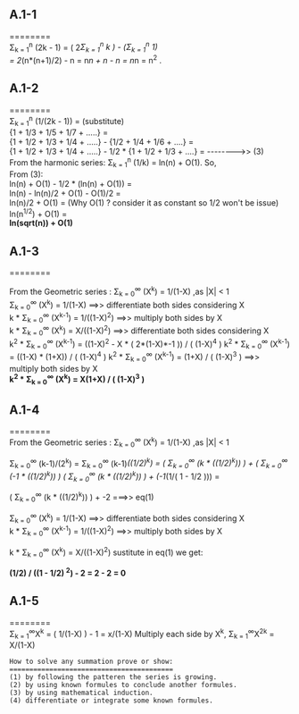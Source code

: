 ## A.1-1
========<br>
Σ<sub>k = 1</sub><sup>n</sup> (2k - 1) = ( 2*Σ<sub>k = 1</sub><sup>n</sup> k ) - (Σ<sub>k = 1</sub><sup>n</sup> 1) <br>
        = 2*(n*(n+1)/2) - n = n*n + n - n = n*n = n<sup>2</sup> .

## A.1-2
========<br>
Σ<sub>k = 1</sub><sup>n</sup> (1/(2k - 1)) =  (substitute) <br>
{1 + 1/3 + 1/5 + 1/7 + .....}            = <br>
{1 + 1/2 + 1/3 + 1/4 + .....} - {1/2 + 1/4 + 1/6 + ....} = <br>
{1 + 1/2 + 1/3 + 1/4 + .....} - 1/2 * {1 + 1/2 + 1/3 + ....} =  -------->> (3)<br>
From the harmonic series: Σ<sub>k = 1</sub><sup>n</sup> (1/k) = ln(n) + O(1). So, <br>
From (3): <br>
ln(n) + O(1)                  - 1/2 * (ln(n) + O(1))         = <br>
ln(n) - ln(n)/2 + O(1) - O(1)/2                              = <br>
ln(n)/2 + O(1)                                               =  (Why O(1) ? consider it as constant so 1/2 won't be issue)<br>
ln(n<sup>1/2</sup>) + O(1)                                   = <br>
**ln(sqrt(n)) + O(1)**

## A.1-3
========<br>

From the Geometric series : Σ<sub>k = 0</sub><sup>∞</sup> (X<sup>k</sup>) = 1/(1-X) ,as |X| < 1 <br>
Σ<sub>k = 0</sub><sup>∞</sup> (X<sup>k</sup>) = 1/(1-X)       ==>> differentiate both sides considering X <br>
k * Σ<sub>k = 0</sub><sup>∞</sup> (X<sup>k-1</sup>)                 = 1/((1-X)<sup>2</sup>)    ==>> multiply both sides by X            <br>
k * Σ<sub>k = 0</sub><sup>∞</sup> (X<sup>k</sup>)                   = X/((1-X)<sup>2</sup>)    ==>> differentiate both sides considering X <br>
k<sup>2</sup> * Σ<sub>k = 0</sub><sup>∞</sup> (X<sup>k-1</sup>)     = ((1-X)<sup>2</sup> - X * ( 2*(1-X)*-1 )) / ( (1-X)<sup>4</sup> ) 
k<sup>2</sup> * Σ<sub>k = 0</sub><sup>∞</sup> (X<sup>k-1</sup>)     = ((1-X) * (1+X)) / ( (1-X)<sup>4</sup> )
k<sup>2</sup> * Σ<sub>k = 0</sub><sup>∞</sup> (X<sup>k-1</sup>)     = (1+X) / ( (1-X)<sup>3</sup> )        ==>> multiply both sides by X <br>
**k<sup>2</sup> * Σ<sub>k = 0</sub><sup>∞</sup> (X<sup>k</sup>)     = X(1+X) / ( (1-X)<sup>3</sup> )**

## A.1-4
========<br>
From the Geometric series : Σ<sub>k = 0</sub><sup>∞</sup> (X<sup>k</sup>) = 1/(1-X) ,as |X| < 1 <br>

Σ<sub>k = 0</sub><sup>∞</sup> (k-1)/(2<sup>k</sup>) = 
Σ<sub>k = 0</sub><sup>∞</sup> (k-1)*((1/2)<sup>k</sup>) = 
( Σ<sub>k = 0</sub><sup>∞</sup> (k * ((1/2)<sup>k</sup>)) ) + ( Σ<sub>k = 0</sub><sup>∞</sup> (-1 * ((1/2)<sup>k</sup>)) )
( Σ<sub>k = 0</sub><sup>∞</sup> (k * ((1/2)<sup>k</sup>)) ) + (-1*(1/( 1 - 1/2 ))) = 

( Σ<sub>k = 0</sub><sup>∞</sup> (k * ((1/2)<sup>k</sup>)) ) + -2                   ===>> eq(1)

Σ<sub>k = 0</sub><sup>∞</sup> (X<sup>k</sup>) = 1/(1-X)       ==>> differentiate both sides considering X <br>
k * Σ<sub>k = 0</sub><sup>∞</sup> (X<sup>k-1</sup>)                 = 1/((1-X)<sup>2</sup>)        ==>> multiply both sides by X            <br>

k * Σ<sub>k = 0</sub><sup>∞</sup> (X<sup>k</sup>)                   = X/((1-X)<sup>2</sup>)        sustitute in eq(1) we get:

**(1/2) / ((1 - 1/2) <sup>2</sup>) - 2 = 2 - 2 = 0**

## A.1-5
========<br>
        Σ<sub>k = 1</sub><sup>∞</sup>X<sup>k</sup> = ( 1/(1-X) ) - 1 = x/(1-X)
        Multiply each side by X<sup>k</sup>,
        Σ<sub>k = 1</sub><sup>∞</sup>X<sup>2k</sup> = X/(1-X)


```
How to solve any summation prove or show:
=========================================
(1) by following the patteren the series is growing.
(2) by using known formules to conclude another formules.
(3) by using mathematical induction.
(4) differentiate or integrate some known formules.
```
